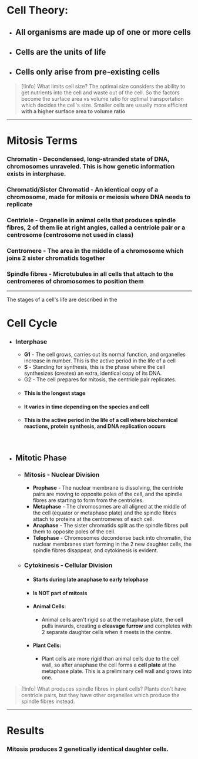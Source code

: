 # Cell Theory:
- ## All organisms are made up of one or more cells
- ## Cells are the units of life
- ## Cells only arise from pre-existing cells

> [!info] What limits cell size?
> The optimal size considers the ability to get nutrients into the cell and waste out of the cell. So the factors become the surface area vs volume ratio for optimal transportation which decides the cell's size. Smaller cells are usually more efficient **with a higher surface area to volume ratio**

***
# Mitosis Terms

### **Chromatin** - Decondensed, long-stranded state of DNA, chromosomes unraveled. This is how genetic information exists in interphase.

### **Chromatid/Sister Chromatid** - An identical copy of a chromosome, made for mitosis or meiosis where DNA needs to replicate

### **Centriole** - Organelle in animal cells that produces spindle fibres, 2 of them lie at right angles, called a **centriole pair** or a **centrosome** (centrosome not used in class)

### **Centromere** - The area in the middle of a chromosome which joins 2 sister chromatids together

### **Spindle fibres** - Microtubules in all cells that attach to the centromeres of chromosomes to position them
***

The stages of a cell's life are described in the
# Cell Cycle

- ### Interphase
	- **G1** - The cell grows, carries out its normal function, and organelles increase in number. This is the active period in the life of a cell
	- **S** - Standing for synthesis, this is the phase where the cell synthesizes (creates) an extra, identical copy of its DNA.
	- G2 - The cell prepares for mitosis, the centriole pair replicates.
	- #### This is the longest stage
	- #### It varies in time depending on the species and cell
	- #### This is the active period in the life of a cell where biochemical reactions, protein synthesis, and DNA replication occurs
  
  ‎ ‎ 
- ## Mitotic Phase
	- ### Mitosis - Nuclear Division
		- **Prophase** - The nuclear membrane is dissolving, the centriole pairs are moving to opposite poles of the cell, and the spindle fibres are starting to form from the centrioles.
		- **Metaphase** - The chromosomes are all aligned at the middle of the cell (equator or metaphase plate) and the spindle fibres attach to proteins at the centromeres of each cell.
		- **Anaphase** - The sister chromatids split as the spindle fibres pull them to opposite poles of the cell.
		- **Telophase** - Chromosomes decondense back into chromatin, the nuclear membranes start forming in the 2 new daughter cells, the spindle fibres disappear, and cytokinesis is evident.
		‎ 
	- ### Cytokinesis - Cellular Division
		- #### Starts during late anaphase to early telophase
		- #### Is **NOT** part of mitosis
		- #### Animal Cells:
			- Animal cells aren't rigid so at the metaphase plate, the cell pulls inwards, creating a **cleavage furrow** and completes with 2 separate daughter cells when it meets in the centre.
		- #### Plant Cells:
			- Plant cells are more rigid than animal cells due to the cell wall, so after anaphase the cell forms a **cell plate** at the metaphase plate. This is a preliminary cell wall and grows into one.

> [!info] What produces spindle fibres in plant cells?
> Plants don't have centriole pairs, but they have other organelles which produce the spindle fibres instead.

***
# Results

### Mitosis produces 2 genetically identical daughter cells.